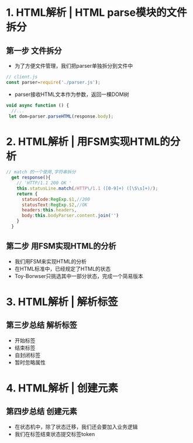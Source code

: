 # 1. HTML解析 | HTML parse模块的文件拆分
## 第一步 文件拆分
- 为了方便文件管理，我们把parser单独拆分到文件中
```js
// client.js
const parser=require('./parser.js');
```
- parser接收HTML文本作为参数，返回一棵DOM树
```js
void async function () {
  //...
 let dom=parser.parseHTML(response.body);
```
# 2. HTML解析 | 用FSM实现HTML的分析
```js
// match 的一个使用,字符串拆分
  get response(){
    // 'HTTP/1.1 200 OK '
    this.statusLine.match(/HTTP\/1.1 ([0-9]+) ([\S\s]+)/);
    return {
      statusCode:RegExp.$1,//200
      statusText:RegExp.$2,//OK
      headers:this.headers,
      body:this.bodyParser.content.join('')
    }
  }
```
## 第二步 用FSM实现HTML的分析

- 我们用FSM来实现HTML的分析
- 在HTML标准中，已经规定了HTML的状态
- Toy-Borwser只挑选其中一部分状态，完成一个简易版本
# 3. HTML解析 | 解析标签

## 第三步总结 解析标签
- 开始标签 
- 结束标签 
- 自封闭标签 
- 暂时忽略属性

# 4. HTML解析 | 创建元素

## 第四步总结 创建元素
- 在状态机中，除了状态迁移，我们还会要加入业务逻辑
- 我们在标签结束状态提交标签token